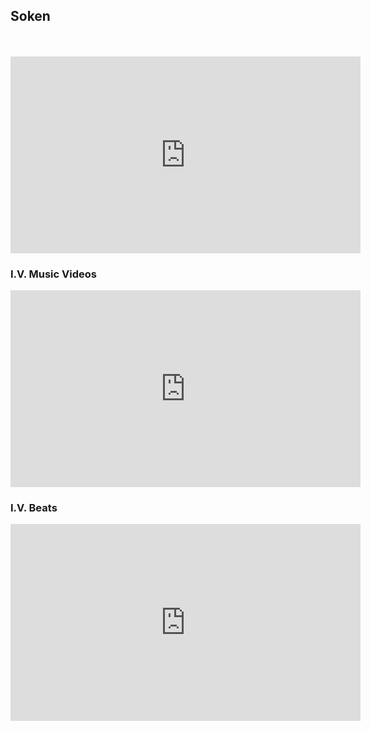 ## Soken
</br>
</br>

<iframe width="560" height="315" src="https://www.youtube.com/embed/wWUDMxkOE48" frameborder="0" allow="autoplay; encrypted-media" allowfullscreen></iframe>



### I.V. Music Videos
<iframe width="560" height="315" src="https://www.youtube.com/embed/6nzQ3IJLmj0" frameborder="0" allow="autoplay; encrypted-media" allowfullscreen></iframe>



### I.V. Beats
<iframe width="560" height="315" src="https://www.youtube.com/embed/IiiTX1UiBcA" frameborder="0" allow="autoplay; encrypted-media" allowfullscreen></iframe>
